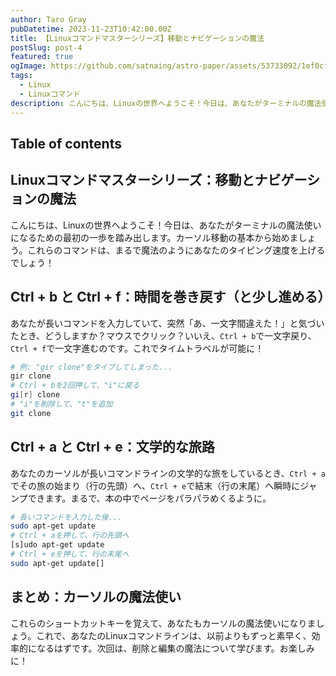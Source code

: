```yaml
---
author: Taro Gray
pubDatetime: 2023-11-23T10:42:00.00Z
title: 【Linuxコマンドマスターシリーズ】移動とナビゲーションの魔法
postSlug: post-4
featured: true
ogImage: https://github.com/satnaing/astro-paper/assets/53733092/1ef0cf03-8137-4d67-ac81-84a032119e3a
tags:
  - Linux
  - Linuxコマンド
description: こんにちは、Linuxの世界へようこそ！今日は、あなたがターミナルの魔法使いになるための最初の一歩を踏み出します。カーソル移動の基本から始めましょう。これらのコマンドは、まるで魔法のようにあなたのタイピング速度を上げるでしょう！
---
```


## Table of contents

## Linuxコマンドマスターシリーズ：移動とナビゲーションの魔法

こんにちは、Linuxの世界へようこそ！今日は、あなたがターミナルの魔法使いになるための最初の一歩を踏み出します。カーソル移動の基本から始めましょう。これらのコマンドは、まるで魔法のようにあなたのタイピング速度を上げるでしょう！

## Ctrl + b と Ctrl + f：時間を巻き戻す（と少し進める）

あなたが長いコマンドを入力していて、突然「あ、一文字間違えた！」と気づいたとき、どうしますか？マウスでクリック？いいえ、`Ctrl + b`で一文字戻り、`Ctrl + f`で一文字進むのです。これでタイムトラベルが可能に！

```bash
# 例: "gir clone"をタイプしてしまった...
gir clone
# Ctrl + bを2回押して、"i"に戻る
gi[r] clone
# "i"を削除して、"t"を追加
git clone
```

## Ctrl + a と Ctrl + e：文学的な旅路

あなたのカーソルが長いコマンドラインの文学的な旅をしているとき、`Ctrl + a`でその旅の始まり（行の先頭）へ、`Ctrl + e`で結末（行の末尾）へ瞬時にジャンプできます。まるで、本の中でページをパラパラめくるように。

```bash
# 長いコマンドを入力した後...
sudo apt-get update
# Ctrl + aを押して、行の先頭へ
[s]udo apt-get update
# Ctrl + eを押して、行の末尾へ
sudo apt-get update[]
```

## まとめ：カーソルの魔法使い

これらのショートカットキーを覚えて、あなたもカーソルの魔法使いになりましょう。これで、あなたのLinuxコマンドラインは、以前よりもずっと素早く、効率的になるはずです。次回は、削除と編集の魔法について学びます。お楽しみに！
